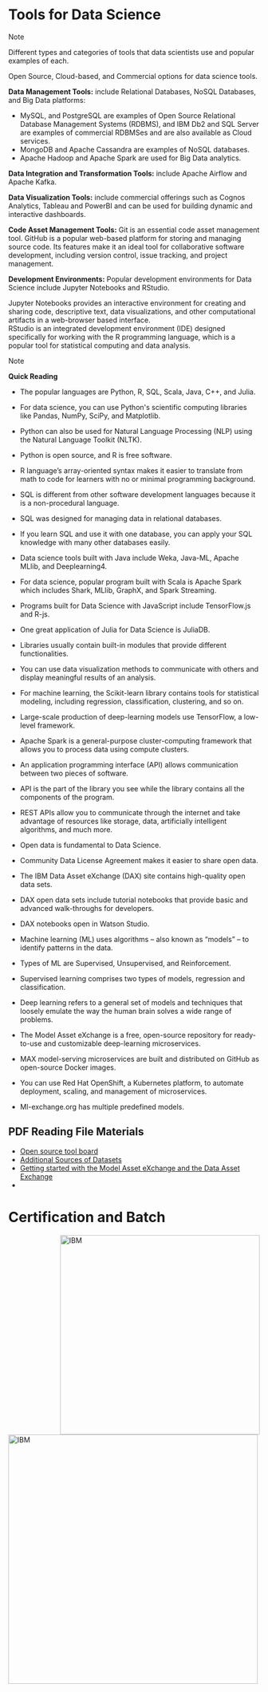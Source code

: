 # Tools for Data Science

> [!NOTE]
> Different types and categories of tools that data scientists use and popular examples of each.
> 
> Open Source, Cloud-based, and Commercial options for data science tools.

**Data Management Tools:** include Relational Databases, NoSQL Databases, and Big Data platforms:

* MySQL, and PostgreSQL are examples of Open Source Relational Database Management Systems (RDBMS), and IBM Db2 and SQL Server are examples of commercial RDBMSes and are also available as Cloud services.
* MongoDB and Apache Cassandra are examples of NoSQL databases.
* Apache Hadoop and Apache Spark are used for Big Data analytics.

**Data Integration and Transformation Tools:** include Apache Airflow and Apache Kafka. 

**Data Visualization Tools:**  include commercial offerings  such as Cognos Analytics, Tableau and PowerBI  and can be used for building dynamic and interactive dashboards. 

**Code Asset Management Tools:** Git is an essential code asset management tool. GitHub is a popular web-based platform for storing and managing source code. Its features make it an ideal tool for collaborative software development, including version control, issue tracking, and project management. 

**Development Environments:** Popular development environments for Data Science include Jupyter Notebooks and RStudio. 

Jupyter Notebooks provides an interactive environment for creating and sharing code, descriptive text, data visualizations, and other computational artifacts in a web-browser based interface.  
RStudio is an integrated development environment (IDE) designed specifically for working with the R programming language, which is a popular tool for statistical computing and data analysis.  

> [!NOTE]
> **Quick Reading**
> 
> * The popular languages are Python, R, SQL, Scala, Java, C++, and Julia.
> 
> * For data science, you can use Python's scientific computing libraries like Pandas, NumPy, SciPy, and Matplotlib.
> 
> * Python can also be used for Natural Language Processing (NLP) using the Natural Language Toolkit (NLTK).
> 
> * Python is open source, and R is free software.
> 
> * R language’s array-oriented syntax makes it easier to translate from math to code for learners with no or minimal programming background.
> 
> * SQL is different from other software development languages because it is a non-procedural language.
> 
> * SQL was designed for managing data in relational databases.
> 
> * If you learn SQL and use it with one database, you can apply your SQL knowledge with many other databases easily.
> 
> * Data science tools built with Java include Weka, Java-ML, Apache MLlib, and Deeplearning4.
> 
> * For data science, popular program built with Scala is Apache Spark which includes Shark, MLlib, GraphX, and Spark Streaming.
> 
> * Programs built for Data Science with JavaScript include TensorFlow.js and R-js.
> 
> * One great application of Julia for Data Science is JuliaDB.
> 
> * Libraries usually contain built-in modules that provide different functionalities.
> 
> * You can use data visualization methods to communicate with others and display meaningful results of an analysis. 
> 
> * For machine learning, the Scikit-learn library contains tools for statistical modeling, including regression, classification, clustering, and so on.
> 
> * Large-scale production of deep-learning models use TensorFlow, a low-level framework. 
> 
> * Apache Spark is a general-purpose cluster-computing framework that allows you to process data using compute clusters.
> 
> * An application programming interface (API) allows communication between two pieces of software.
> 
> * API is the part of the library you see while the library contains all the components of the program. 
> 
> * REST APIs allow you to communicate through the internet and take advantage of resources like storage, data, artificially intelligent algorithms, and much more.
> 
> * Open data is fundamental to Data Science.
> 
> * Community Data License Agreement makes it easier to share open data.
> 
> * The IBM Data Asset eXchange (DAX) site contains high-quality open data sets.
> 
> * DAX open data sets include tutorial notebooks that provide basic and advanced walk-throughs for developers.
> 
> * DAX notebooks open in Watson Studio.
> 
> * Machine learning (ML) uses algorithms – also known as “models” – to identify patterns in the data. 
> 
> * Types of ML are Supervised, Unsupervised, and Reinforcement. 
> 
> * Supervised learning comprises two types of models, regression and classification.
> 
> * Deep learning refers to a general set of models and techniques that loosely emulate the way the human brain solves a wide range of problems.
> 
> * The Model Asset eXchange is a free, open-source repository for ready-to-use and customizable deep-learning microservices.
> 
> * MAX model-serving microservices are built and distributed on GitHub as open-source Docker images.
> 
> * You can use Red Hat OpenShift, a Kubernetes platform, to automate deployment, scaling, and management of microservices.
> 
> * Ml-exchange.org has multiple predefined models.


## PDF Reading File Materials
* [Open source tool board](https://cf-courses-data.s3.us.cloud-object-storage.appdomain.cloud/IBM-DS0130EN-SkillsNetwork/storyline/Open%20Source%20Tools/story.html?origin=www.coursera.org)
* [Additional Sources of Datasets](https://drive.google.com/file/d/1QKLd87dCIVwevpTzuZxSTx9kzeca1RZa/view?usp=drivesdk)
* [Getting started with the Model Asset eXchange and the Data Asset Exchange](https://drive.google.com/file/d/1pq0J0N4oLlFuvin0iIynYuf2PsSU2IAI/view?usp=drivesdk)
* 

# Certification and Batch
<img  align="right"  alt="IBM" width="400" src="https://images.credly.com/size/680x680/images/1447954e-9923-4703-a647-eac80e5f0682/image.png">
<img  align="left"  alt="IBM" width="500" src="https://coursera-certificate-images.s3.amazonaws.com/SLQHM4V5VAXV">
